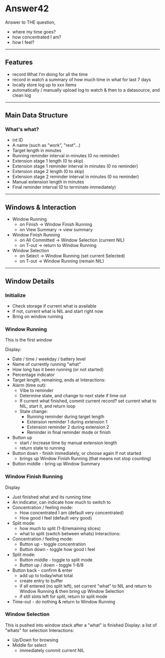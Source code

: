 # Answer42

Answer to THE question, 
* where my time goes?
* how concentrated I am?
* how I feel?

----
## Features

* record What I'm doing for all the time
* record in watch a summary of how much time in what for last 7 days
* locally store log up to xxx items
* automatically / manually upload log to watch & then to a datasource, and clean log

---
## Main Data Structure

### What's what?
* int ID
* A name (such as "work", "rest"...)
* Target length in minutes
* Running reminder interval in minutes (0 no reminder)
* Extension stage 1 length (0 to skip)
* Extension stage 1 reminder interval in minutes (0 no reminder)
* Extension stage 2 length (0 to skip)
* Extension stage 2 reminder interval in minutes (0 no reminder)
* Manual extension length in minutes
* Final reminder interval (0 to terminate immediately)


---
## Windows & Interaction

* Window Running
   * on Finish -> Window Finish Running
   * on View Summary -> view summary
* Window Finish Running
   * on All Committed -> Window Selection (current NIL)
   * on T-out -> return to Window Running
* Window Selection
   * on Select -> Window Running (set current Selected)
   * on T-out -> Window Running (remain NIL)
---
## Window Details 

### Initialize
* Check storage if current what is available
* If not, current what is NIL and start right now
* Bring on window running



### Window Running

This is the first window

Display:
* Date / time / weekday / battery level
* Name of currently running "what"
* How long has it been running (or not started)
* Percentage indicator
* Target length, remaining, ends at
Interactions:
* Alarm (time out): 
   * Vibe to reminder
   * Determine state, and change to next state if time out
   * If current what finished, commit current record? set current what to NIL, start it, and return loop
   * State change:
      * Running reminder during target length
      * Extension reminder 1 during extension 1
      * Extension reminder 2 during extension 2
      * Reminder in final reminder mode or finish
* Button up
   * start / increase time by manual extension length
   * return state to running
* Button down - finish immediately, or choose again if not started
   * brings up Window Finish Running (that means not stop counting)
* Button middle - bring up Window Summary

### Window Finish Running
Display
* Just finished what and its running time
* An indicator, can indicate how much to switch to
* Concentration / feeling mode:
   * How concentrated I am (default very concentrated)
   * How good I feel (default very good)
* Split mode:
   * how much to split (1-8/remaining slices)
   * what to split (switch between whats)
Interactions:
* Concentration / feeling mode:
   * Button up - toggle concentration
   * Button down - toggle how good I feel
* Split mode:
   * Button middle - toggle to split mode 
   * Button up / down - toggle 1-8/8
* Button back - confirm & enter
   * add up to today/what total
   * create entry to buffer
   * if all entered (no split left), set current "what" to NIL and return to Window Running & then bring up Window Selection
   * if still slots left for split, return to split mode
* Time-out - do nothing & return to Window Running

### Window Selection

This is pushed into window stack after a "what" is finished
Display:  a list of "whats" for selection
Interactions:
* Up/Down for browsing
* Middle for select
   * immediately commit current NIL
 
